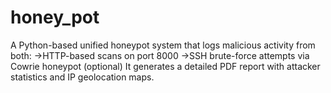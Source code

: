 # honey_pot
A Python-based unified honeypot system that logs malicious activity from both:
->HTTP-based scans on port 8000
->SSH brute-force attempts via Cowrie honeypot (optional)
It generates a detailed PDF report with attacker statistics and IP geolocation maps.
